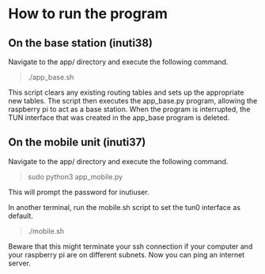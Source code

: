 # How to run the program

## On the base station (inuti38)
Navigate to the app/ directory and execute the following command.

> ./app_base.sh

This script clears any existing routing tables and sets up the appropriate new tables. 
The script then executes the app_base.py program, allowing the raspberry pi to act as a base station.
When the program is interrupted, the TUN interface that was created in the app_base program is deleted.

## On the mobile unit (inuti37)

Navigate to the app/ directory and execute the following command.

> sudo python3 app_mobile.py

This will prompt the password for inutiuser.

In another terminal, run the mobile.sh script to set the tun0 interface as default.

> ./mobile.sh

Beware that this might terminate your ssh connection if your computer and your raspberry pi are on different subnets.
Now you can ping an internet server.
